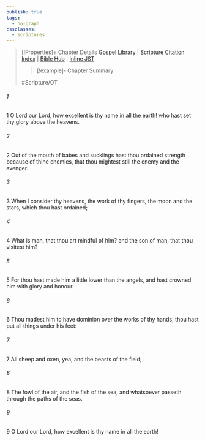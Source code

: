 ```yaml
---
publish: true
tags:
  - no-graph
cssclasses:
  - scriptures
---
```

>[!Properties]+ Chapter Details
>[Gospel Library](https://churchofjesuschrist.org/study/scriptures/ot/ps/8?lang=eng)    |    [Scripture Citation Index](https://scriptures.byu.edu/#07708::c07708)    |    [Bible Hub](https://biblehub.com/psalms/8.htm)    |    [Inline JST](https://scripturetoolbox.com/html/ic/Psalms/8.html)
>>[!example]- Chapter Summary
>> 
> 
>
>#Scripture/OT
###### 1
1 O Lord our Lord, how excellent is thy name in all the earth! who hast set thy glory above the heavens.
###### 2
2 Out of the mouth of babes and sucklings hast thou ordained strength because of thine enemies, that thou mightest still the enemy and the avenger.
###### 3
3 When I consider thy heavens, the work of thy fingers, the moon and the stars, which thou hast ordained;
###### 4
4 What is man, that thou art mindful of him? and the son of man, that thou visitest him?
###### 5
5 For thou hast made him a little lower than the angels, and hast crowned him with glory and honour.
###### 6
6 Thou madest him to have dominion over the works of thy hands; thou hast put all things under his feet:
###### 7
7 All sheep and oxen, yea, and the beasts of the field;
###### 8
8 The fowl of the air, and the fish of the sea, and whatsoever passeth through the paths of the seas.
###### 9
9 O Lord our Lord, how excellent is thy name in all the earth!
